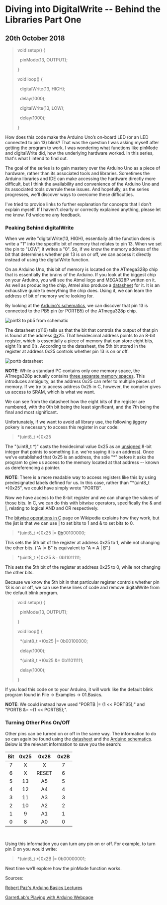 Diving into DigitalWrite -- Behind the Libraries Part One
=

20th October 2018
-

> void setup() {
>
> &nbsp;&nbsp;pinMode(13, OUTPUT);
>
> }
>
> void loop() {
>
> &nbsp;&nbsp;digitalWrite(13, HIGH);
>
> &nbsp;&nbsp;delay(1000);
>
> &nbsp;&nbsp;digitalWrite(13, LOW);
>
> &nbsp;&nbsp;delay(1000);
>
> }

How does this code make the Arduino Uno’s on-board LED (or an LED connected to pin 13) blink? That was the question I was asking myself after getting the program to work. I was wondering what functions like pinMode and digitalWrite did, how the underlying hardware worked. In this series, that's what I intend to find out. 

The goal of the series is to gain mastery over the Arduino Uno as a piece of hardware, rather than its associated tools and libraries. Sometimes the Arduino libraries and IDE can make accessing the hardware directly more difficult, but I think the availability and convenience of the Arduino Uno and its associated tools overrule these issues. And hopefully, as the series progresses, we'll discover ways to overcome these difficulties. 

I've tried to provide links to further explanation for concepts that I don't explain myself. If I haven't clearly or correctly explained anything, please let me know. I'd welcome any feedback.

### Peaking Behind digitalWrite

When we write "digitalWrite(13, HIGH), essentially all the function does is write a "1" into the specific bit of memory that relates to pin 13. When we set the pin to "LOW", it writes a "0". So, if we know the memory address of the bit that determines whether pin 13 is on or off, we can access it directly instead of using the digitalWrite function.

On an Arduino Uno, this bit of memory is located on the ATmega328p chip that is essentially the brains of the Arduino. If you look at the biggest chip on your Arduino, you will see the Atmel logo and MEGA328P written on it. As well as producing the chip, Atmel also produce a [datasheet](https://www.microchip.com/wwwproducts/en/ATMEGA328P) for it. It is an exhaustive guide to everything the chip does. Using it, we can learn the address of bit of memory we're looking for.

By looking at the [Arduino's schematics](https://www.arduino.cc/en/uploads/Main/Arduino_Uno_Rev3-schematic.pdf), we can discover that pin 13 is connected to the PB5 pin (or PORTB5) of the ATmega328p chip. 

![pin13 to pb5 from schematic](images/0002-pin13topb5fromschematic450px.png)

The datasheet (p116) tells us that the bit that controls the output of that pin is found at the address [0x](https://en.wikipedia.org/wiki/0x)25. That hexidecimal address points to an 8-bit register, which is essentially a piece of memory that can store eight bits, eight 1’s and 0’s. According to the datasheet, the 5th bit stored in the register at address 0x25 controls whether pin 13 is on or off.

![portb datasheet](images/0002-portbdatasheet450px.png)

__NOTE__: While a standard PC contains only one memory space, the ATmega328p actually contains [three separate memory spaces](http://playground.arduino.cc/Learning/Memory). This introduces ambiguity, as the address 0x25 can refer to multiple pieces of memory. If we try to access address 0x25 in C, however, the compiler gives us access to SRAM, which is what we want.

We can see from the datasheet how the eight bits of the register are numbered, with the 0th bit being the least significant, and the 7th being the final and most significant.

Unfortunately, if we want to avoid all library use, the following jiggery pokery is necessary to access this register in our code:

> \*(uint8\_t \*)0x25

The "(uint8\_t \*)" casts the hexidecimal value 0x25 as an [unsigned](http://cplus.about.com/od/glossar1/g/unsigneddefn.htm) 8-bit integer that points to something (i.e. we're saying it is an address). Once we’ve established that 0x25 is an address, the sole "\*" before it asks the program to give us access to the memory located at that address -- known as dereferencing a pointer.

__NOTE__: There is a more readable way to access registers like this by using predesignated labels defined for us. In this case, rather than "\*(uint8\_t \*)0x25", we could have simply wrote "PORTB". 

Now we have access to the 8-bit register and we can change the values of those bits. In C, we can do this with bitwise operators, specifically the & and |, relating to logical AND and OR respectively.

The [bitwise operations in C](https://en.wikipedia.org/wiki/Bitwise_operations_in_C#Bitwise_AND_.22.26.22) page on Wikipedia explains how they work, but the jist is that we can use | to set bits to 1 and & to set bits to 0.

> \*(uint8\_t \*)0x25 |= [0b](https://en.wikipedia.org/wiki/0b)00100000;

This sets the 5th bit of the register at address 0x25 to 1, while not changing the other bits. ("A |= B" is equivalent to "A = A | B".)

> \*(uint8\_t \*)0x25 &= 0b11011111;

This sets the 5th bit of the register at address 0x25 to 0, while not changing the other bits.

Because we know the 5th bit in that particular register controls whether pin 13 is on or off, we can use these lines of code and remove digitalWrite from the default blink program.

> void setup() {
>
> &nbsp;&nbsp;pinMode(13, OUTPUT);
> 
> }
> 
> void loop() {
>
> &nbsp;&nbsp;\*(uint8\_t \*)0x25 |= 0b00100000;
>
> &nbsp;&nbsp;delay(1000);
>
> &nbsp;&nbsp;\*(uint8\_t \*)0x25 &= 0b11011111;
>
> &nbsp;&nbsp;delay(1000);
>
> }

If you load this code on to your Arduino, it will work like the default blink program found in File -> Examples -> 01.Basics.

__NOTE__: We could instead have used "PORTB |= (1 << PORTB5);" and "PORTB &= ~(1 << PORTB5);".

### Turning Other Pins On/Off

Other pins can be turned on or off in the same way. The information to do so can again be found using the [datasheet](https://www.microchip.com/wwwproducts/en/ATMEGA328P) and the [Arduino schematics](https://www.arduino.cc/en/uploads/Main/Arduino_Uno_Rev3-schematic.pdf). Below is the relevant information to save you the search:

| __Bit__ | __0x25__ | __0x28__ | __0x2B__ |
|:-------:|:--------:|:--------:|:--------:|
| 7       | X        | X        | 7        |
| 6       | X        | RESET    | 6        |
| 5       | 13       | A5       | 5        |
| 4       | 12       | A4       | 4        |
| 3       | 11       | A3       | 3        |
| 2       | 10       | A2       | 2        |
| 1       | 9        | A1       | 1        |
| 0       | 8        | A0       | 0        |

<br>

Using this information you can turn any pin on or off. For example, to turn pin 0 on you would write:

> \*(uint8\_t \*)0x2B |= 0b00000001;

Next time we’ll explore how the pinMode function works.

Sources:

[Robert Paz's Arduino Basics Lectures](https://www.youtube.com/channel/UC7uJBXcRdGlDlKIyr6ZbjBw)

[GarretLab's Playing with Arduino Webpage](http://garretlab.web.fc2.com/en/arduino/inside/index.html)
